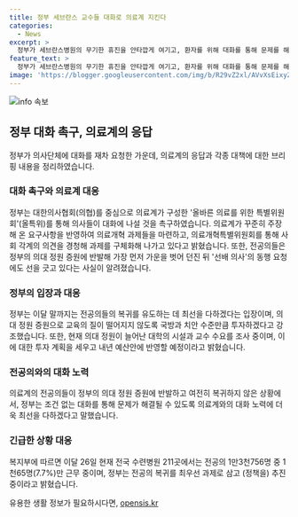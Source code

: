 ```yaml
---
title: 정부 세브란스 교수들 대화로 의료계 지킨다
categories:
  - News
excerpt: >
  정부가 세브란스병원의 무기한 휴진을 안타깝게 여기고, 환자를 위해 대화를 통해 문제를 해결할 것을 강조했다. 의협은 전공의와의 비공개 간담회를 추진하며, 정부는 전공의들의 복귀를 유도하고 의료계와의 대화를 촉구했다. 전공의들은 정부의 의대 정원 증원에 반발하며 복귀하지 않고 있으며, 정부는 의료개혁을 흔들림 없는 자세로 완수할 것을 강조했다.
feature_text: >
  정부가 세브란스병원의 무기한 휴진을 안타깝게 여기고, 환자를 위해 대화를 통해 문제를 해결할 것을 강조했다. 의협은 전공의와의 비공개 간담회를 추진하며, 정부는 전공의들의 복귀를 유도하고 의료계와의 대화를 촉구했다. 전공의들은 정부의 의대 정원 증원에 반발하며 복귀하지 않고 있으며, 정부는 의료개혁을 흔들림 없는 자세로 완수할 것을 강조했다.
image: 'https://blogger.googleusercontent.com/img/b/R29vZ2xl/AVvXsEixyZcFfHzMRdzZMjFBmAUKJYCLCGyLL1o632UiGVXcaFdKo_bkvkuCioo0uUKlGfBVcT3P84aROyZIXSBEx3Aw5nCQ3pTgDom1WDC4m8eifvWiAmWEEVb4x6G_l8C0QH225ldMjyaFvpxGEBGNO37VmDTDMHGhJPq73UglMfDca1-0aw/s1600/blogspot.png'
---
```


<p><img src="https://blogger.googleusercontent.com/img/b/R29vZ2xl/AVvXsEixyZcFfHzMRdzZMjFBmAUKJYCLCGyLL1o632UiGVXcaFdKo_bkvkuCioo0uUKlGfBVcT3P84aROyZIXSBEx3Aw5nCQ3pTgDom1WDC4m8eifvWiAmWEEVb4x6G_l8C0QH225ldMjyaFvpxGEBGNO37VmDTDMHGhJPq73UglMfDca1-0aw/s1600/blogspot.png" alt="info 속보" /></p>

<h2 data-ke-size="size26">정부 대화 촉구, 의료계의 응답</h2>

<p data-ke-size="size16">정부가 의사단체에 대화를 재차 요청한 가운데, 의료계의 응답과 각종 대책에 대한 브리핑 내용을 정리하였습니다.</p>

<h3>대화 촉구와 의료계 대응</h3>

<p data-ke-size="size16">정부는 대한의사협회(의협)를 중심으로 의료계가 구성한 '올바른 의료를 위한 특별위원회'(올특위)를 통해 의사들이 대화에 나설 것을 촉구하였습니다. 의료계가 꾸준히 주장해 온 요구사항을 반영하여 의료개혁 과제들을 마련하고, 의료개혁특별위원회를 통해 사회 각계의 의견을 경청해 과제를 구체화해 나가고 있다고 밝혔습니다. 또한, 전공의들은 정부의 의대 정원 증원에 반발해 가장 먼저 가운을 벗어 던진 뒤 '선배 의사'의 동행 요청에도 선을 긋고 있다는 사실이 알려졌습니다. </p>

<h3>정부의 입장과 대응</h3>

<p data-ke-size="size16">정부는 이달 말까지는 전공의들의 복귀를 유도하는 데 최선을 다하겠다는 입장이며, 의대 정원 증원으로 교육의 질이 떨어지지 않도록 국방과 치안 수준만큼 투자하겠다고 강조했습니다. 또한, 현재 의대 정원이 늘어난 대학의 시설과 교수 수요를 조사 중이며, 이에 대한 투자 계획을 세우고 내년 예산안에 반영할 예정이라고 밝혔습니다.</p>

<h3>전공의와의 대화 노력</h3>

<p data-ke-size="size16">의료계의 전공의들이 정부의 의대 정원 증원에 반발하고 여전히 복귀하지 않은 상황에서, 정부는 조건 없는 대화를 통해 문제가 해결될 수 있도록 의료계와의 대화 노력에 더욱 최선을 다하겠다고 말했습니다. </p>

<h3>긴급한 상황 대응</h3>

<p data-ke-size="size16">복지부에 따르면 이달 26일 현재 전국 수련병원 211곳에서는 전공의 1만3천756명 중 1천65명(7.7%)만 근무 중이며, 정부는 전공의 복귀를 최우선 과제로 삼고 (정책을) 추진 중이라고 밝혔습니다.</p>
유용한 생활 정보가 필요하시다면, <a href="https://opensis.kr" rel="dofollow">opensis.kr</a>


